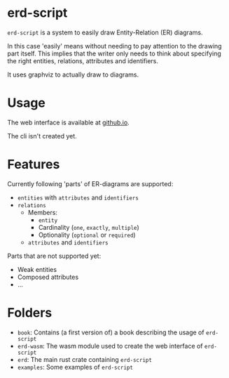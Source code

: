 # erd-script

`erd-script` is a system to easily draw Entity-Relation (ER) diagrams.

In this case 'easily' means without needing to pay attention to the drawing part itself. This implies that the writer only needs to think about specifying the right entities, relations, attributes and identifiers.

It uses graphviz to actually draw to diagrams.

# Usage

The web interface is available at [github.io](https://jhoobergs.github.io/erd-script/).

The cli isn't created yet.

# Features
Currently following 'parts' of ER-diagrams are supported:
  - `entities` with `attributes` and `identifiers`
  - `relations`
    - Members:
      - `entity`
      - Cardinality (`one`, `exactly`, `multiple`)
      - Optionality (`optional` or `required`)
    - `attributes` and `identifiers`  

Parts that are not supported yet:
  - Weak entities
  - Composed attributes
  - ...

# Folders
- `book`: Contains (a first version of) a book describing the usage of `erd-script`
- `erd-wasm`: The wasm module used to create the web interface of `erd-script`
- `erd`: The main rust crate containing `erd-script`
- `examples`: Some examples of `erd-script`
